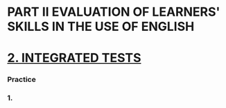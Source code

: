 # PART II EVALUATION OF LEARNERS' SKILLS IN THE USE OF ENGLISH
# [2. INTEGRATED TESTS](../../../README.md)
### Practice 
### 1.

